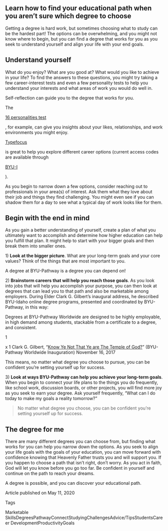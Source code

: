 

Learn how to find your educational path when you aren’t sure which degree to choose
-----------------------------------------------------------------------------------















Getting a degree is hard work, but sometimes choosing what to study can be the hardest part! The options can be overwhelming, and you might not know where to begin, but you can find a degree that works for you as you seek to understand yourself and align your life with your end goals.

Understand yourself
-------------------

What do you enjoy? What are you good at? What would you like to achieve in your life? To find the answers to these questions, you might try taking a few career\-interest tests and even a few personality tests to help you understand your interests and what areas of work you would do well in.














Self\-reflection can guide you to the degree that works for you.






The 
 
 [16 personalities test](https://www.16personalities.com/)
 
 , for example, can give you insights about your likes, relationships, and work environments you might enjoy. 
 
 [Typefocus](https://v6.typefocus.com/)
 
 is great to help you explore different career options (current access codes are available through 
 
 [BYU\-I](https://www.byui.edu/student-guide/self-discovery)
 
 ).

As you begin to narrow down a few options, consider reaching out to professionals in your area(s) of interest. Ask them what they love about their job and things they find challenging. You might even see if you can shadow them for a day to see what a typical day of work looks like for them.

Begin with the end in mind
--------------------------

As you gain a better understanding of yourself, create a plan of what you ultimately want to accomplish and determine how higher education can help you fulfill that plan. It might help to start with your bigger goals and then break them into smaller ones.

1\) **Look at the bigger picture**. What are your long\-term goals and your core values? Think of the things that are most important to you.














A degree at BYU\-Pathway is a degree you can depend on!






2\) **Brainstorm careers that will help you reach those goals**. As you look into jobs that will help you accomplish your purpose, you can then look at degrees that can lead you to that path and also be marketable among employers. During Elder Clark G. Gilbert’s inaugural address, he described BYU\-Idaho online degree programs, presented and coordinated by BYU\-Pathway, in this way:

Degrees at BYU\-Pathway Worldwide are designed to be highly employable, in high demand among students, stackable from a certificate to a degree, and consistent.
 
 
1


x
1 Clark G. Gilbert, “[Know Ye Not That Ye are The Temple of God?](https://www.byupathway.edu/speech/know-ye-not-that-ye-are-the-temple-of-god)” (BYU\-Pathway Worldwide Inauguration) November 16, 2017

This means, no matter what degree you choose to pursue, you can be confident you’re setting yourself up for success.

3\) **Look at ways BYU\-Pathway can help you achieve your long\-term goals**. When you begin to connect your life plans to the things you do frequently, like school work, discussion boards, or other projects, you will find more joy as you seek to earn your degree. Ask yourself frequently, “What can I do today to make my goals a reality tomorrow?”








> No matter what degree you choose, you can be confident you’re setting yourself up for success.







The degree for me
-----------------

There are many different degrees you can choose from, but finding what works for you can help you narrow down the options. As you seek to align your life goals with the goals of your education, you can move forward with confidence knowing that Heavenly Father trusts you and will support you. If you happen to choose a path that isn’t right, don’t worry. As you act in faith, God will let you know before you go too far. Be confident in yourself and continue on the path to reach your dreams.














A degree is possible, and you can discover your educational path.










Article published on May 11, 2020

Tags

Marketable SkillsDegreesPathwayConnectStudyingChallengesAdvice/TipsStudentsCareer DevelopmentProductivityGoals

